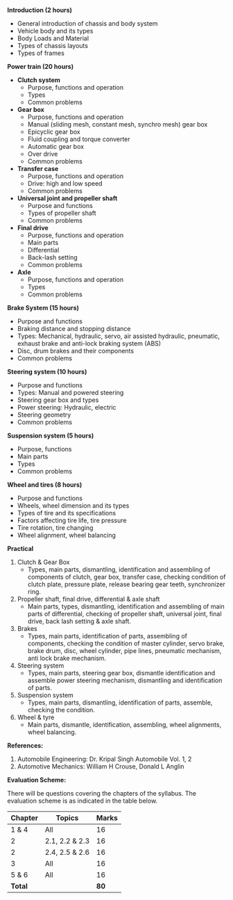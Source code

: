 **Introduction (2 hours)**

* General introduction of chassis and body system
* Vehicle body and its types
* Body Loads and Material
* Types of chassis layouts
* Types of frames

**Power train (20 hours)**

* **Clutch system**
    * Purpose, functions and operation
    * Types
    * Common problems
* **Gear box**
    * Purpose, functions and operation
    * Manual (sliding mesh, constant mesh, synchro mesh) gear box
    * Epicyclic gear box
    * Fluid coupling and torque converter
    * Automatic gear box
    * Over drive
    * Common problems
* **Transfer case**
    * Purpose, functions and operation
    * Drive: high and low speed
    * Common problems
* **Universal joint and propeller shaft**
    * Purpose and functions
    * Types of propeller shaft
    * Common problems
* **Final drive**
    * Purpose, functions and operation
    * Main parts
    * Differential
    * Back-lash setting
    * Common problems
* **Axle**
    * Purpose, functions and operation
    * Types
    * Common problems

**Brake System (15 hours)**

* Purpose and functions
* Braking distance and stopping distance
* Types: Mechanical, hydraulic, servo, air assisted hydraulic, pneumatic, exhaust brake and anti-lock braking system (ABS)
* Disc, drum brakes and their components
* Common problems

**Steering system (10 hours)**

* Purpose and functions
* Types: Manual and powered steering
* Steering gear box and types
* Power steering: Hydraulic, electric
* Steering geometry
* Common problems

**Suspension system (5 hours)**

* Purpose, functions
* Main parts
* Types
* Common problems

**Wheel and tires (8 hours)**

* Purpose and functions
* Wheels, wheel dimension and its types
* Types of tire and its specifications
* Factors affecting tire life, tire pressure
* Tire rotation, tire changing
* Wheel alignment, wheel balancing

**Practical**

1. Clutch & Gear Box
    * Types, main parts, dismantling, identification and assembling of components of clutch, gear box, transfer case, checking condition of clutch plate, pressure plate, release bearing gear teeth, synchronizer ring.
2. Propeller shaft, final drive, differential & axle shaft
    * Main parts, types, dismantling, identification and assembling of main parts of differential, checking of propeller shaft, universal joint, final drive, back lash setting & axle shaft.
3. Brakes
    * Types, main parts, identification of parts, assembling of components, checking the condition of master cylinder, servo brake, brake drum, disc, wheel cylinder, pipe lines, pneumatic mechanism, anti lock brake mechanism.
4. Steering system
    * Types, main parts, steering gear box, dismantle identification and assemble power steering mechanism, dismantling and identification of parts.
5. Suspension system
    * Types, main parts, dismantling, identification of parts, assemble, checking the condition.
6. Wheel & tyre
    * Main parts, dismantle, identification, assembling, wheel alignments, wheel balancing.

**References:**

1. Automobile Engineering: Dr. Kripal Singh Automobile Vol. 1, 2
2. Automotive Mechanics: William H Crouse, Donald L Anglin

**Evaluation Scheme:** 

There will be questions covering the chapters of the syllabus. The evaluation scheme is as indicated in the table below.

| Chapter   | Topics         | Marks  |
| --------- | -------------- | ------ |
| 1 & 4     | All            | 16     |
| 2         | 2.1, 2.2 & 2.3 | 16     |
| 2         | 2.4, 2.5 & 2.6 | 16     |
| 3         | All            | 16     |
| 5 & 6     | All            | 16     |
| **Total** |                | **80** |

